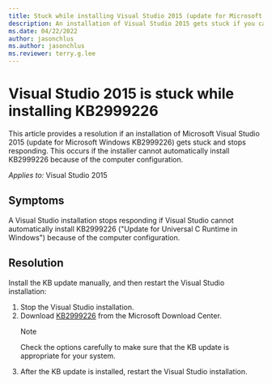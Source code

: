 ```yaml
---
title: Stuck while installing Visual Studio 2015 (update for Microsoft Windows KB2999226)
description: An installation of Visual Studio 2015 gets stuck if you cannot automatically install KB2999226 correctly because of the computer configuration.
ms.date: 04/22/2022
author: jasonchlus
ms.author: jasonchlus
ms.reviewer: terry.g.lee
---
```


# Visual Studio 2015 is stuck while installing KB2999226

This article provides a resolution if an installation of Microsoft Visual Studio 2015 (update for Microsoft Windows KB2999226) gets stuck and stops responding. This occurs if the installer cannot automatically install KB2999226 because of the computer configuration.

_Applies to:_&nbsp;Visual Studio 2015

## Symptoms
A Visual Studio installation stops responding if Visual Studio cannot automatically install KB2999226 ("Update for Universal C Runtime in Windows") because of the computer configuration.

## Resolution
Install the KB update manually, and then restart the Visual Studio installation:

1. Stop the Visual Studio installation.
2. Download [KB2999226](https://www.microsoft.com/download/details.aspx?id=49077) from the Microsoft Download Center.
   > [!NOTE]
   > Check the options carefully to make sure that the KB update is appropriate for your system.
3. After the KB update is installed, restart the Visual Studio installation.
